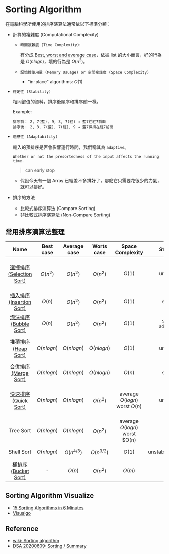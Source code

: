 # Sorting Algorithm

在電腦科學所使用的排序演算法通常依以下標準分類：

- 計算的複雜度 (Computational Complexity)
  - `時間複雜度 (Time Complexity)`:

    有分成 [Best, worst and average case](https://en.wikipedia.org/wiki/Best,_worst_and_average_case)，依據 list 的大小而言，好的行為是 $O(nlogn)$，壞的行為是 $O(n^2)$。

  - `記憶體使用量 (Memory Usuage) or 空間複雜度 (Space Complexity)`
    - "in-place" algorithms: $O(1)$

- `穩定性 (Stability)`

    相同鍵值的資料，排序後順序和排序前一樣。

    Example:

    ```
    排序前： 2, 7(藍), 9, 3, 7(紅) ⇒ 藍7在紅7前面
    排序後： 2, 3, 7(藍), 7(紅), 9 ⇒ 藍7保持在紅7前面
    ```
- `適應性 (Adaptability)`

    輸入的預排序是否會影響運行時間，我們稱其為 `adaptive`。

    ```
    Whether or not the presortedness of the input affects the running time.
    ```

     > can early stop

    - 假設今天有一個 Array 已經差不多排好了，那麼它只需要花很少的力氣，就可以排好。

- 排序的方法
  - 比較式排序演算法 (Compare Sorting)
  - 非比較式排序演算法 (Non-Compare Sorting)

## 常用排序演算法整理

| Name | Best case | Average case | Worts case | Space Complexity | Stability | Other notes |
| :-: | :-: | :-: | :-: | :-: | :-: | :-: |
| [選擇排序 (Selection Sort)](https://github.com/kaka-lin/Notes/tree/master/DSA/Sort/Selection%20Sort) | $O(n^2)$ | $O(n^2)$ | $O(n^2)$ | $O(1)$ | unstable | Stable with O(n) extra space, when using linked lists. |
| [插入排序 (Insertion Sort)](https://github.com/kaka-lin/Notes/tree/master/DSA/Sort/Insertion%20Sort) | $O(n)$ | $O(n^2)$ | $O(n^2)$ | $O(1)$ | stable | backwise implementation `adaptive`|
| [泡沫排序 (Bubble Sort)](https://github.com/kaka-lin/Notes/tree/master/DSA/Sort/Bubble%20Sort) | $O(n)$ | $O(n^2)$ | $O(n^2)$ | $O(1)$ | stable<br>`adaptive` | Exchanging (old tape days) |
| [堆積排序 (Heap Sort)](https://github.com/kaka-lin/Notes/tree/master/DSA/Sort/Heap%20Sort) | $O(nlogn)$ | $O(nlogn)$ | $O(nlogn)$ | $O(1)$ | unstable | usually preferred over selection (faster) |
| [合併排序 (Merge Sort)](https://github.com/kaka-lin/Notes/tree/master/DSA/Sort/Merge%20Sort) | $O(nlogn)$ | $O(nlogn)$ |$O(nlogn)$ | $O(n)$ | stable | parallelizable |
| [快速排序 (Quick Sort)](https://github.com/kaka-lin/Notes/tree/master/DSA/Sort/Quick%20Sort) | $O(nlogn)$ | $O(nlogn)$ | $O(n^2)$ | average $O(logn)$ <br> worst $O(n)$| unstable | Quicksort is usually done in-place with O(logn) stack space |
| Tree Sort | $O(nlogn)$ | $O(nlogn)$ | $O(n^2)$ | average $O(logn)$  <br> worst $O(n) |  | |
| Shell Sort | $O(nlogn)$ | $O(n^{4/3})$ | $O(n^{3/2})$ | $O(1)$ | unstable/adaptive | often faster than $O(n^2)$ |
| [桶排序 (Bucket Sort)](https://github.com/kaka-lin/Notes/tree/master/DSA/Sort/Bucket%20Sort) | - | $O(n)$ | $O(n^2)$ | $O(m)$ | - | Non-comparison sorts |

## Sorting Algorithm Visualize

- [15 Sorting Algorithms in 6 Minutes](https://www.youtube.com/watch?v=kPRA0W1kECg)
- [Visualgo](https://visualgo.net/en/sorting)

## Reference

- [wiki: Sorting algorithm](https://en.wikipedia.org/wiki/Sorting_algorithm)
- [DSA 20200609: Sorting / Summary](https://www.youtube.com/watch?v=cxbabnqtWsk&feature=youtu.be)
